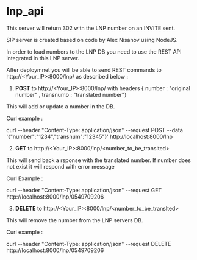 # lnp_api
This server will return 302 with the LNP number on an INVITE sent. 

SIP server is created based on code by Alex Nisanov using NodeJS. 

In order to load numbers to the LNP DB you need to use the REST API integrated in this LNP server. 

After deploymnet you will be able to send REST commands to http://<Your_IP>:8000/lnp/ as described below :

 1. **POST** to http://<Your_IP>:8000/lnp/ with headers 
{
number : "original number" , 
transnumb : "translated number"}

This will add or update a number in the DB. 

Curl example :

curl --header "Content-Type: application/json"   --request POST   --data '{"number":"1234","transnum":"12345"}'   http://localhost:8000/lnp

2. **GET** to http://<Your_IP>:8000/lnp/<number_to_be_translted>

This will send back a rsponse with the translated number. 
If number does not exist it will respond with error message 

Curl Example : 

curl --header "Content-Type: application/json"   --request GET   http://localhost:8000/lnp/0549709206

3. **DELETE** to http://<Your_IP>:8000/lnp/<number_to_be_translted>

This will remove the number from the LNP servers DB. 

Curl example :

curl --header "Content-Type: application/json"   --request DELETE   http://localhost:8000/lnp/0549709206
